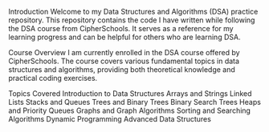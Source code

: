 Introduction
Welcome to my Data Structures and Algorithms (DSA) practice repository. This repository contains the code I have written while following the DSA course from CipherSchools. 
It serves as a reference for my learning progress and can be helpful for others who are learning DSA.

Course Overview
I am currently enrolled in the DSA course offered by CipherSchools. The course covers various fundamental topics in data structures and algorithms, 
providing both theoretical knowledge and practical coding exercises.


Topics Covered
Introduction to Data Structures
Arrays and Strings
Linked Lists
Stacks and Queues
Trees and Binary Trees
Binary Search Trees
Heaps and Priority Queues
Graphs and Graph Algorithms
Sorting and Searching Algorithms
Dynamic Programming
Advanced Data Structures
